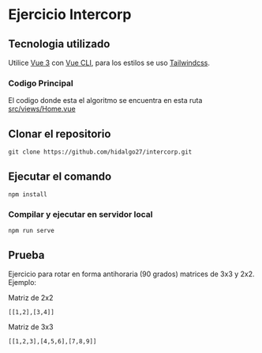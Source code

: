 # Ejercicio Intercorp
## Tecnologia utilizado
Utilice [Vue 3](https://v3.vuejs.org/guide/installation.html) con [Vue CLI](https://cli.vuejs.org/), para los estilos se uso [Tailwindcss](https://tailwindcss.com/).

### Codigo Principal
El codigo donde esta el algoritmo se encuentra en esta ruta
[src/views/Home.vue](https://github.com/hidalgo27/intercorp/blob/master/src/views/Home.vue)

## Clonar el repositorio
```
git clone https://github.com/hidalgo27/intercorp.git
```

## Ejecutar el comando
```
npm install
```

### Compilar y ejecutar en servidor local
```
npm run serve
```

## Prueba 
Ejercicio para rotar en forma antihoraria (90 grados) matrices de 3x3 y 2x2. Ejemplo:

Matriz de 2x2
```
[[1,2],[3,4]]
```
Matriz de 3x3
```
[[1,2,3],[4,5,6],[7,8,9]]
```